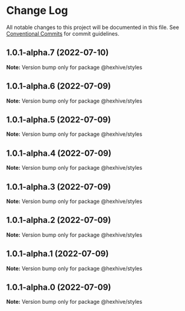 # Change Log

All notable changes to this project will be documented in this file.
See [Conventional Commits](https://conventionalcommits.org) for commit guidelines.

## 1.0.1-alpha.7 (2022-07-10)

**Note:** Version bump only for package @hexhive/styles





## 1.0.1-alpha.6 (2022-07-09)

**Note:** Version bump only for package @hexhive/styles





## 1.0.1-alpha.5 (2022-07-09)

**Note:** Version bump only for package @hexhive/styles





## 1.0.1-alpha.4 (2022-07-09)

**Note:** Version bump only for package @hexhive/styles





## 1.0.1-alpha.3 (2022-07-09)

**Note:** Version bump only for package @hexhive/styles





## 1.0.1-alpha.2 (2022-07-09)

**Note:** Version bump only for package @hexhive/styles





## 1.0.1-alpha.1 (2022-07-09)

**Note:** Version bump only for package @hexhive/styles





## 1.0.1-alpha.0 (2022-07-09)

**Note:** Version bump only for package @hexhive/styles
